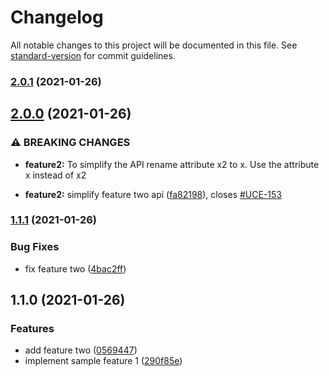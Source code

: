 # Changelog

All notable changes to this project will be documented in this file. See [standard-version](https://github.com/conventional-changelog/standard-version) for commit guidelines.

### [2.0.1](https://github.com/azdigital-health/sample-repo-changelog/compare/v2.0.0...v2.0.1) (2021-01-26)

## [2.0.0](https://github.com/azdigital-health/sample-repo-changelog/compare/v1.1.1...v2.0.0) (2021-01-26)


### ⚠ BREAKING CHANGES

* **feature2:** To simplify the API rename attribute x2 to x. Use the attribute x instead of x2

* **feature2:** simplify feature two api ([fa82198](https://github.com/azdigital-health/sample-repo-changelog/commit/fa821987355b525dd3fc1bfa55f7575d958fa9b0)), closes [#UCE-153](https://azdigital-health.atlassian.net/browse/UCE-153)

### [1.1.1](https://github.com/azdigital-health/sample-repo-changelog/compare/v1.1.0...v1.1.1) (2021-01-26)


### Bug Fixes

* fix feature two ([4bac2ff](https://github.com/azdigital-health/sample-repo-changelog/commit/4bac2ff4587e355eefde24315c4b68b6691a564c))

## 1.1.0 (2021-01-26)


### Features

* add feature two ([0569447](https://github.com/azdigital-health/sample-repo-changelog/commit/056944767483f07e5fdcc53282f0bf42eeef3988))
* implement sample feature 1 ([290f85e](https://github.com/azdigital-health/sample-repo-changelog/commit/290f85e70e44e9c019aad041c448865ba5fa1868))
